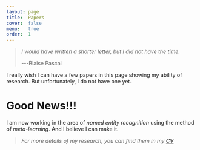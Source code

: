 ```yaml
---
layout: page
title:  Papers
cover:  false
menu:   true
order:  1
---
```


> _I would have written a shorter letter, but I did not have the time._
>
> ---Blaise Pascal

I really wish I can have a few papers in this page showing my ability 
of research. But unfortunately, I do not have one yet. 

# Good News!!!
I am now working in the area of _named entity recognition_ using the 
method of _meta-learning_. And I believe I can make it.


> _For more details of my research, you can find them in my [CV](cv.md)_


